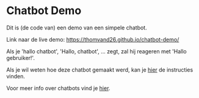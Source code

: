 # Chatbot Demo

Dit is (de code van) een demo van een simpele chatbot.

Link naar de live demo: https://thomvand26.github.io/chatbot-demo/

Als je 'hallo chatbot', 'Hallo, chatbot', ... zegt, zal hij reageren met 'Hallo gebruiker!'.

Als je wil weten hoe deze chatbot gemaakt werd, kan je [hier](https://gdmgent-2021-wot.github.io/research-thomvand26/documentatie/demo.html) de instructies vinden.

Voor meer info over chatbots vind je [hier](https://gdmgent-2021-wot.github.io/research-thomvand26/).
